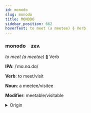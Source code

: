 ```yaml
---
id: monodo
slug: monodo
title: MONODO
sidebar_position: 662
hoverText: to meet (a meetee) § Verb
---
```


### monodo&emsp;<span kind="abugida">ƶƨʌ</span>

*to meet (a meetee)* **§** Verb

**IPA**: /ˈmɑ.nɑ.dɑ/

**Verb**: to meet/visit

**Noun**: a meetee/visitee

**Modifier**: meetable/visitable

<details>
    <summary>Origin</summary>
    Korean 만나다 mannada [ma̠nna̠da̠]<br/>
    <em>Koreic Language Family</em>
</details>